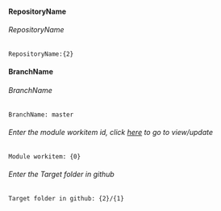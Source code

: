 ﻿#### RepositoryName	
###### RepositoryName
```
RepositoryName:{2} 
```

#### BranchName	
###### BranchName
```
BranchName: master
```

###### Enter the module workitem id, click [here](https://microsoftdigitallearning.visualstudio.com/Courseware/_workitems/edit/{0}) to go to view/update
```
Module workitem: {0}
```

###### Enter the Target folder in github
```
Target folder in github: {2}/{1}
```